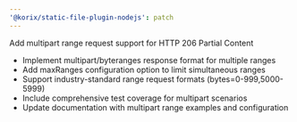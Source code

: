 ```yaml
---
'@korix/static-file-plugin-nodejs': patch
---
```


Add multipart range request support for HTTP 206 Partial Content

- Implement multipart/byteranges response format for multiple ranges
- Add maxRanges configuration option to limit simultaneous ranges
- Support industry-standard range request formats (bytes=0-999,5000-5999)
- Include comprehensive test coverage for multipart scenarios
- Update documentation with multipart range examples and configuration

